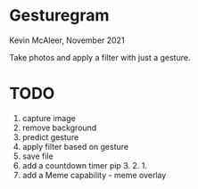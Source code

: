 # Gesturegram
Kevin McAleer, November 2021

Take photos and apply a filter with just a gesture.

# TODO
1. capture image
1. remove background
1. predict gesture
1. apply filter based on gesture
1. save file
1. add a countdown timer pip 3. 2. 1.
1. add a Meme capability - meme overlay

